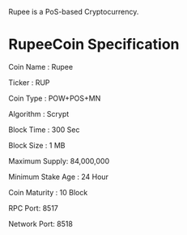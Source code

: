 Rupee is a PoS-based Cryptocurrency.

# RupeeCoin Specification

Coin Name : Rupee

Ticker : RUP

Coin Type : POW+POS+MN

Algorithm : Scrypt

Block Time : 300 Sec

Block Size : 1 MB
 
Maximum Supply: 84,000,000

Minimum Stake Age : 24 Hour

Coin Maturity : 10 Block

RPC Port: 8517

Network Port: 8518